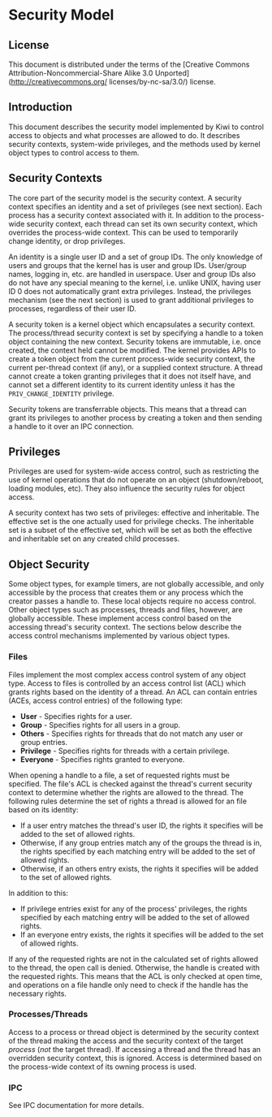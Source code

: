 Security Model
==============

License
-------

This document is distributed under the terms of the [Creative Commons
Attribution-Noncommercial-Share Alike 3.0 Unported](http://creativecommons.org/
licenses/by-nc-sa/3.0/) license.

Introduction
------------

This document describes the security model implemented by Kiwi to control
access to objects and what processes are allowed to do. It describes security
contexts, system-wide privileges, and the methods used by kernel object types
to control access to them.

Security Contexts
-----------------

The core part of the security model is the security context. A security context
specifies an identity and a set of privileges (see next section). Each process
has a security context associated with it. In addition to the process-wide
security context, each thread can set its own security context, which overrides
the process-wide context. This can be used to temporarily change identity, or
drop privileges.

An identity is a single user ID and a set of group IDs. The only knowledge of
users and groups that the kernel has is user and group IDs. User/group names,
logging in, etc. are handled in userspace. User and group IDs also do not have
any special meaning to the kernel, i.e. unlike UNIX, having user ID 0 does not
automatically grant extra privileges. Instead, the privileges mechanism (see
the next section) is used to grant additional privileges to processes,
regardless of their user ID.

A security token is a kernel object which encapsulates a security context. The
process/thread security context is set by specifying a handle to a token object
containing the new context. Security tokens are immutable, i.e. once created,
the context held cannot be modified. The kernel provides APIs to create a token
object from the current process-wide security context, the current per-thread
context (if any), or a supplied context structure. A thread cannot create a
token granting privileges that it does not itself have, and cannot set a
different identity to its current identity unless it has the
`PRIV_CHANGE_IDENTITY` privilege.

Security tokens are transferrable objects. This means that a thread can grant
its privileges to another process by creating a token and then sending a handle
to it over an IPC connection.

Privileges
----------

Privileges are used for system-wide access control, such as restricting the use
of kernel operations that do not operate on an object (shutdown/reboot, loading
modules, etc). They also influence the security rules for object access.

A security context has two sets of privileges: effective and inheritable. The
effective set is the one actually used for privilege checks. The inheritable
set is a subset of the effective set, which will be set as both the effective
and inheritable set on any created child processes.

Object Security
---------------

Some object types, for example timers, are not globally accessible, and only
accessible by the process that creates them or any process which the creator
passes a handle to. These local objects require no access control. Other object
types such as processes, threads and files, however, are globally accessible.
These implement access control based on the accessing thread's security
context. The sections below describe the access control mechanisms implemented
by various object types.

### Files

Files implement the most complex access control system of any object type.
Access to files is controlled by an access control list (ACL) which grants
rights based on the identity of a thread. An ACL can contain entries (ACEs,
access control entries) of the following type:

 * **User** - Specifies rights for a user.
 * **Group** - Specifies rights for all users in a group.
 * **Others** - Specifies rights for threads that do not match any user or
   group entries.
 * **Privilege** - Specifies rights for threads with a certain privilege.
 * **Everyone** - Specifies rights granted to everyone.

When opening a handle to a file, a set of requested rights must be specified.
The file's ACL is checked against the thread's current security context to
determine whether the rights are allowed to the thread. The following rules
determine the set of rights a thread is allowed for an file based on its
identity:

 * If a user entry matches the thread's user ID, the rights it specifies will
   be added to the set of allowed rights.
 * Otherwise, if any group entries match any of the groups the thread is in,
   the rights specified by each matching entry will be added to the set of
   allowed rights.
 * Otherwise, if an others entry exists, the rights it specifies will be added
   to the set of allowed rights.

In addition to this:

 * If privilege entries exist for any of the process' privileges, the rights
   specified by each matching entry will be added to the set of allowed rights.
 * If an everyone entry exists, the rights it specifies will be added to the
   set of allowed rights.

If any of the requested rights are not in the calculated set of rights allowed
to the thread, the open call is denied. Otherwise, the handle is created with
the requested rights. This means that the ACL is only checked at open time, and
operations on a file handle only need to check if the handle has the necessary
rights.

### Processes/Threads

Access to a process or thread object is determined by the security context of
the thread making the access and the security context of the target _process_
(_not_ the target thread). If accessing a thread and the thread has an
overridden security context, this is ignored. Access is determined based on the
process-wide context of its owning process is used.

### IPC

See IPC documentation for more details.
